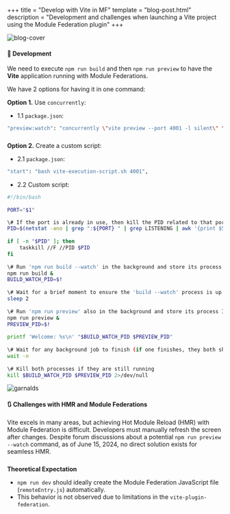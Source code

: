 +++
title = "Develop with Vite in MF"
template = "blog-post.html"
description = "Development and challenges when launching a Vite project using the Module Federation plugin"
+++

![blog-cover](/images/blog/2024-08-02/vite.png)

<h4><b>🧪 Development</b></h4>

We need to execute `npm run build` and then `npm run preview` to have the <b>Vite</b> application running with Module Federations.

We have 2 options for having it in one command:

<b>Option 1.</b> Use `concurrently`:
- 1.1 `package.json`:
```sh
"preview:watch": "concurrently \"vite preview --port 4001 -l silent\" \"vite build --watch\""
```

<div style="margin-top: 1.5rem;"></div>

<b>Option 2.</b> Create a custom script:
- 2.1 `package.json`:
```sh
"start": "bash vite-execution-script.sh 4001",
```

- 2.2 Custom script:
```sh
#!/bin/bash
  
PORT="$1"

\# If the port is already in use, then kill the PID related to that port  
PID=$(netstat -ano | grep ":${PORT} " | grep LISTENING | awk '{print $5}')
 
if [ -n "$PID" ]; then
    taskkill //F //PID $PID
fi
 
\# Run 'npm run build --watch' in the background and store its process ID  
npm run build &
BUILD_WATCH_PID=$!
 
\# Wait for a brief moment to ensure the 'build --watch' process is up and running  
sleep 2
 
\# Run 'npm run preview' also in the background and store its process ID  
npm run preview &
PREVIEW_PID=$!
 
printf 'Welcome: %s\n' "$BUILD_WATCH_PID $PREVIEW_PID"
 
\# Wait for any background job to finish (if one finishes, they both should be killed)  
wait -n
 
\# Kill both processes if they are still running  
kill $BUILD_WATCH_PID $PREVIEW_PID 2>/dev/null
```

![garnalds](/images/blog/general/garlands.png)

<h4><b>🔃 Challenges with HMR and Module Federations</b></h4>
Vite excels in many areas, but achieving Hot Module Reload (HMR) with Module Federation is difficult. Developers must manually refresh the screen after changes. Despite forum discussions about a potential <code>npm run preview --watch</code> command, as of June 15, 2024, no direct solution exists for seamless HMR.

<div style="margin-top: 1.5rem;"></div>

<b>Theoretical Expectation</b>
- `npm run dev` should ideally create the Module Federation JavaScript file (`remoteEntry.js`) automatically.
- This behavior is not observed due to limitations in the `vite-plugin-federation`.